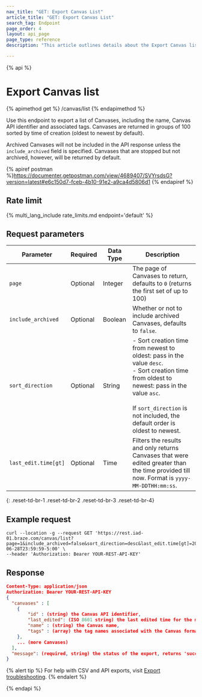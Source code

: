 ```yaml
---
nav_title: "GET: Export Canvas List"
article_title: "GET: Export Canvas List"
search_tag: Endpoint
page_order: 4
layout: api_page
page_type: reference
description: "This article outlines details about the Export Canvas list Braze endpoint."

---
```

{% api %}
# Export Canvas list
{% apimethod get %}
/canvas/list
{% endapimethod %}

Use this endpoint to export a list of Canvases, including the name, Canvas API identifier and associated tags. Canvases are returned in groups of 100 sorted by time of creation (oldest to newest by default).

Archived Canvases will not be included in the API response unless the `include_archived` field is specified. Canvases that are stopped but not archived, however, will be returned by default.

{% apiref postman %}https://documenter.getpostman.com/view/4689407/SVYrsdsG?version=latest#e6c150d7-fceb-4b10-91e2-a9ca4d5806d1 {% endapiref %}

## Rate limit

{% multi_lang_include rate_limits.md endpoint='default' %}

## Request parameters

| Parameter | Required | Data Type | Description |
| --------- | -------- | --------- | ----------- |
| `page` | Optional | Integer | The page of Canvases to return, defaults to `0` (returns the first set of up to 100) |
| `include_archived` | Optional | Boolean | Whether or not to include archived Canvases, defaults to `false`. |
| `sort_direction` | Optional | String | - Sort creation time from newest to oldest: pass in the value `desc`.<br> - Sort creation time from oldest to newest: pass in the value `asc`. <br><br>If `sort_direction` is not included, the default order is oldest to newest. |
| `last_edit.time[gt]` | Optional | Time | Filters the results and only returns Canvases that were edited greater than the time provided till now. Format is `yyyy-MM-DDTHH:mm:ss`. |
{: .reset-td-br-1 .reset-td-br-2 .reset-td-br-3  .reset-td-br-4}

## Example request
```
curl --location -g --request GET 'https://rest.iad-01.braze.com/canvas/list?page=1&include_archived=false&sort_direction=desc&last_edit.time[gt]=2020-06-28T23:59:59-5:00' \
--header 'Authorization: Bearer YOUR-REST-API-KEY'
```

## Response

```json
Content-Type: application/json
Authorization: Bearer YOUR-REST-API-KEY
{
  "canvases" : [
  	{
  		"id" : (string) the Canvas API identifier,
  		"last_edited": (ISO 8601 string) the last edited time for the message,
  		"name" : (string) the Canvas name,
  		"tags" : (array) the tag names associated with the Canvas formatted as strings,
  	},
    ... (more Canvases)
  ],
  "message": (required, string) the status of the export, returns 'success' when completed without errors
}
```

{% alert tip %}
For help with CSV and API exports, visit [Export troubleshooting]({{site.baseurl}}/user_guide/data_and_analytics/export_braze_data/export_troubleshooting/).
{% endalert %}

{% endapi %}
